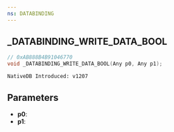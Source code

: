 ```yaml
---
ns: DATABINDING
---
```

## _DATABINDING_WRITE_DATA_BOOL

```c
// 0xAB888B4B91046770
void _DATABINDING_WRITE_DATA_BOOL(Any p0, Any p1);
```

```
NativeDB Introduced: v1207
```

## Parameters
* **p0**:
* **p1**:
